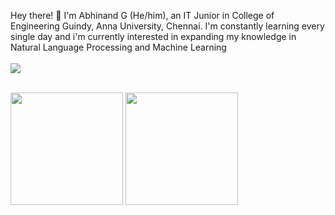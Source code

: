 Hey there! 👋 I'm Abhinand G (He/him), an IT Junior in College of Engineering Guindy, Anna University, Chennai.
I'm constantly learning every single day and i'm currently interested in expanding my knowledge in Natural Language Processing and Machine Learning
<br>
<br>
<a href="https://www.linkedin.com/in/abhinand-g-5b0923201/"><img src="https://img.shields.io/badge/LinkedIn-0077B5?style=for-the-badge&logo=linkedin&logoColor=white"/></a>
<br>
<br>

<img src="https://github-readme-stats.vercel.app/api?username=AbhinandG&theme=tokyonight" style="height:180px"/> <img src="https://github-readme-stats.vercel.app/api/top-langs/?username=AbhinandG&layout=compact&theme=tokyonight" style="height:180px" />

